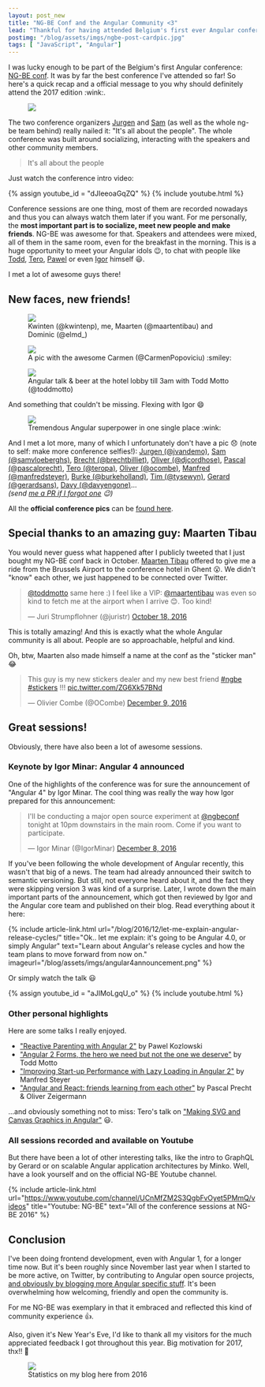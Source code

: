 ```yaml
---
layout: post_new
title: "NG-BE Conf and the Angular Community <3"
lead: "Thankful for having attended Belgium's first ever Angular conference"
postimg: "/blog/assets/imgs/ngbe-post-cardpic.jpg"
tags: [ "JavaScript", "Angular"]
---
```


<div class="article-intro">
	I was lucky enough to be part of the Belgium's first Angular conference: <a href="https://ng-be.org/" target="_blank">NG-BE conf</a>. It was by far the best conference I've attended so far! So here's a quick recap and a official message to you why should definitely attend the 2017 edition :wink:.
</div>

<figure class="image--full">
    <img src="/blog/assets/imgs/ngbe-teampic.jpg" >
</figure>

The two conference organizers [Jurgen](https://twitter.com/jvandemo) and [Sam](https://twitter.com/samvloeberghs) (as well as the whole ng-be team behind) really nailed it: "It's all about the people". The whole conference was built around socializing, interacting with the speakers and other community members.

<blockquote class="emphasized">It's all about the people</blockquote>

Just watch the conference intro video:

{% assign youtube_id = "dJIeeoaGqZQ" %}
{% include youtube.html %}

<!--<figure class="image--medium">
    <a href="/blog/assets/imgs/ngbe-intro-letter.jpg" class="image--zoom">
        <img src="/blog/assets/imgs/ngbe-intro-letter.jpg">
    </a>
    <figcaption>Kind words from the organizers Jurgen and Sam</figcaption>
</figure>-->

Conference sessions are one thing, most of them are recorded nowadays and thus you can always watch them later if you want. For me personally, the **most important part is to socialize, meet new people and make friends**. NG-BE was awesome for that. Speakers and attendees were mixed, all of them in the same room, even for the breakfast in the morning. This is a huge opportunity to meet your Angular idols :wink:, to chat with people like [Todd](https://twitter.com/toddmotto), [Tero](https://twitter.com/teropa), [Pawel](https://twitter.com/pkozlowski_os) or even [Igor](https://twitter.com/IgorMinar) himself :smiley:.

I met a lot of awesome guys there!

## New faces, new friends!

<figure class="image--medium">
    <a href="/blog/assets/imgs/ngbe-pics-group.jpg" class="image--zoom">
        <img src="/blog/assets/imgs/ngbe-pics-group.jpg">
    </a>
    <figcaption>Kwinten (@kwintenp), me, Maarten (@maartentibau) and Dominic (@elmd_)</figcaption>
</figure>

<figure class="image--medium">
    <a href="/blog/assets/imgs/ngbe-pics-carmen.jpg" class="image--zoom">
        <img src="/blog/assets/imgs/ngbe-pics-carmen.jpg">
    </a>
    <figcaption>A pic with the awesome Carmen (@CarmenPopoviciu) :smiley: </figcaption>
</figure>

<figure class="image--medium">
    <a href="/blog/assets/imgs/ngbe-pics-todd.jpg" class="image--zoom">
        <img src="/blog/assets/imgs/ngbe-pics-todd.jpg">
    </a>
    <figcaption>Angular talk & beer at the hotel lobby till 3am with Todd Motto (@toddmotto)</figcaption>
</figure>

And something that couldn't be missing. Flexing with Igor :smile:

<figure class="image--medium">
    <a href="/blog/assets/imgs/ngbe-pics-igor.jpg" class="image--zoom">
        <img src="/blog/assets/imgs/ngbe-pics-igor.jpg">
    </a>
    <figcaption>Tremendous Angular superpower in one single place :wink:</figcaption>
</figure>

And I met a lot more, many of which I unfortunately don't have a pic :disappointed: (note to self: make more conference selfies!): [Jurgen (@jvandemo)](https://twitter.com/jvandemo), [Sam (@samvloeberghs)](https://twitter.com/samvloeberghs), [Brecht (@brechtbilliet)](https://twitter.com/brechtbilliet), [Oliver (@djcordhose)](https://twitter.com/DJCordhose), [Pascal (@pascalprecht)](https://twitter.com/PascalPrecht), [Tero (@teropa)](https://twitter.com/teropa), [Oliver (@ocombe)](https://twitter.com/OCombe), [Manfred (@manfredsteyer)](https://twitter.com/ManfredSteyer), [Burke (@burkeholland)](https://twitter.com/burkeholland), [Tim (@tysewyn)](https://twitter.com/TYsewyn), [Gerard (@gerardsans)](https://twitter.com/gerardsans), [Davy (@davyengone)](https://twitter.com/davyengone)...  
_(send [me a PR if I forgot one](https://github.com/juristr/juristr.github.com/edit/master/_posts/2016-12-31-angular-community-ngbe-conf.md) :wink:)_

All the **official conference pics** can be [found here](https://goo.gl/photos/kpDBJ1kKVh6sojZs8).

## Special thanks to an amazing guy: Maarten Tibau

You would never guess what happened after I publicly tweeted that I just bought my NG-BE conf back in October. [Maarten Tibau](https://twitter.com/maartentibau) offered to give me a ride from the Brussels Airport to the conference hotel in Ghent :open_mouth:. We didn't "know" each other, we just happened to be connected over Twitter.

<blockquote class="twitter-tweet" data-lang="en"><p lang="en" dir="ltr"><a href="https://twitter.com/toddmotto">@toddmotto</a> same here :) I feel like a VIP: <a href="https://twitter.com/maartentibau">@maartentibau</a> was even so kind to fetch me at the airport when I arrive 😊. Too kind!</p>&mdash; Juri Strumpflohner (@juristr) <a href="https://twitter.com/juristr/status/788487025569697792">October 18, 2016</a></blockquote>
<script async src="//platform.twitter.com/widgets.js" charset="utf-8"></script>

This is totally amazing! And this is exactly what the whole Angular community is all about. People are so approachable, helpful and kind.

Oh, btw, Maarten also made himself a name at the conf as the "sticker man" :joy:

<blockquote class="twitter-tweet" data-lang="en"><p lang="en" dir="ltr">This guy is my new stickers dealer and my new best friend <a href="https://twitter.com/hashtag/ngbe?src=hash">#ngbe</a> <a href="https://twitter.com/hashtag/stickers?src=hash">#stickers</a> !!! <a href="https://t.co/ZG6Xk57BNd">pic.twitter.com/ZG6Xk57BNd</a></p>&mdash; Olivier Combe (@OCombe) <a href="https://twitter.com/OCombe/status/807241997094387717">December 9, 2016</a></blockquote>
<script async src="//platform.twitter.com/widgets.js" charset="utf-8"></script>

## Great sessions!

Obviously, there have also been a lot of awesome sessions.

### Keynote by Igor Minar: Angular 4 announced

One of the highlights of the conference was for sure the announcement of "Angular 4" by Igor Minar. The cool thing was really the way how Igor prepared for this announcement:

<blockquote class="twitter-tweet" data-lang="en"><p lang="en" dir="ltr">I&#39;ll be conducting a major open source experiment at <a href="https://twitter.com/ngbeconf">@ngbeconf</a> tonight at 10pm downstairs in the main room. Come if you want to participate.</p>&mdash; Igor Minar (@IgorMinar) <a href="https://twitter.com/IgorMinar/status/806957556589596673">December 8, 2016</a></blockquote>
<script async src="//platform.twitter.com/widgets.js" charset="utf-8"></script>

If you've been following the whole development of Angular recently, this wasn't that big of a news. The team had already announced their switch to semantic versioning. But still, not everyone heard about it, and the fact they were skipping version 3 was kind of a surprise. Later, I wrote down the main important parts of the announcement, which got then reviewed by Igor and the Angular core team and published on their blog. Read everything about it here:

{% include article-link.html
	url="/blog/2016/12/let-me-explain-angular-release-cycles/"
	title="Ok.. let me explain: it's going to be Angular 4.0, or simply Angular"
	text="Learn about Angular's release cycles and how the team plans to move forward from now on."
	imageurl="/blog/assets/imgs/angular4announcement.png"
%}

Or simply watch the talk :smiley:

{% assign youtube_id = "aJIMoLgqU_o" %}
{% include youtube.html %}

### Other personal highlights

Here are some talks I really enjoyed.

- ["Reactive Parenting with Angular 2"](https://www.youtube.com/watch?v=EMjTp12VbQ8)  by Pawel Kozlowski
- ["Angular 2 Forms, the hero we need but not the one we deserve"](https://www.youtube.com/watch?v=8CbZCmAwBCc) by Todd Motto
- ["Improving Start-up Performance with Lazy Loading in Angular 2"](https://www.youtube.com/watch?v=i0y5bJx8RFc) by Manfred Steyer
- ["Angular and React: friends learning from each other"](https://www.youtube.com/watch?v=FIi6AkI7wKE_) by Pascal Precht & Oliver Zeigermann

...and obviously something not to miss: Tero's talk on ["Making SVG and Canvas Graphics in Angular"](https://www.youtube.com/watch?v=FIi6AkI7wKE) :smiley:.

### All sessions recorded and available on Youtube

But there have been a lot of other interesting talks, like the intro to GraphQL by Gerard or on scalable Angular application architectures by Minko. Well, have a look yourself and on the official NG-BE Youtube channel.

{% include article-link.html
	url="https://www.youtube.com/channel/UCnMfZM2S3QgbFvOyet5PMmQ/videos"
	title="Youtube: NG-BE"
	text="All of the conference sessions at NG-BE 2016"
%}

## Conclusion

I've been doing frontend development, even with Angular 1, for a longer time now. But it's been roughly since November last year when I started to be more active, on Twitter, by contributing to Angular open source projects, [and obviously by blogging more Angular specific stuff](/blog/collections/angular). It's been overwhelming how welcoming, friendly and open the community is.

For me NG-BE was exemplary in that it embraced and reflected this kind of community experience :+1:.

Also, given it's New Year's Eve, I'd like to thank all my visitors for the much appreciated feedback I got throughout this year. Big motivation for 2017, thx!! :muscle:

<figure class="image--medium">
    <img src="/blog/assets/imgs/blog-stats-2016.png">
    <figcaption>Statistics on my blog here from 2016</figcaption>
</figure>
